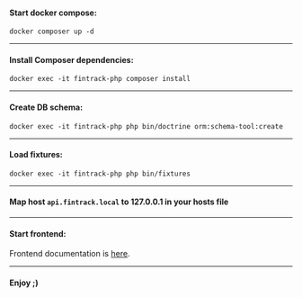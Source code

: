 #### Start docker compose:
```shell
docker composer up -d
```
---
#### Install Composer dependencies:
```shell
docker exec -it fintrack-php composer install
```
---
#### Create DB schema:
```shell
docker exec -it fintrack-php php bin/doctrine orm:schema-tool:create
```
---
#### Load fixtures:
```shell
docker exec -it fintrack-php php bin/fixtures
```
---
#### Map host `api.fintrack.local` to 127.0.0.1 in your hosts file

---
#### Start frontend:
Frontend documentation is [here](https://github.com/bogdan-dee-edu/fintrack-api).

---
#### Enjoy ;)